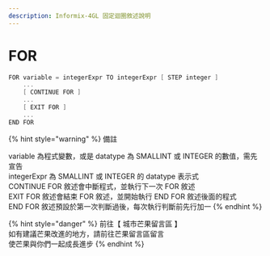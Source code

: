 ```yaml
---
description: Informix-4GL 固定迴圈敘述說明
---
```


# FOR

```objectivec
FOR variable = integerExpr TO integerExpr [ STEP integer ]
    ...
    [ CONTINUE FOR ]
    ...
    [ EXIT FOR ]
    ...
END FOR
```

{% hint style="warning" %}
備註

variable  為程式變數，或是  datatype  為  SMALLINT  或  INTEGER  的數值，需先宣告  
integerExpr  為  SMALLINT  或  INTEGER  的  datatype  表示式  
CONTINUE FOR  敘述會中斷程式，並執行下一次  FOR  敘述  
EXIT FOR  敘述會結束  FOR  敘述，並開始執行  END FOR  敘述後面的程式  
END FOR  敘述預設於第一次判斷過後，每次執行判斷前先行加一
{% endhint %}

{% hint style="danger" %}
前往【 城市芒果留言區 】  
如有建議芒果改進的地方，請前往芒果留言區留言  
使芒果與你們一起成長進步
{% endhint %}

